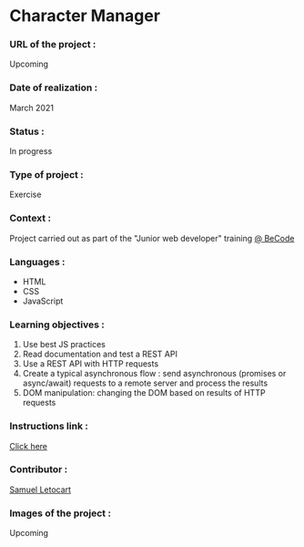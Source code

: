 # Character Manager

### URL of the project :
Upcoming

### Date of realization :
March 2021

### Status :
In progress

### Type of project :
Exercise

### Context :
Project carried out as part of the "Junior web developer" training [@ BeCode](https://becode.org/)

### Languages :
* HTML
* CSS
* JavaScript

### Learning objectives :
1. Use best JS practices
2. Read documentation and test a REST API
3. Use a REST API with HTTP requests
4. Create a typical asynchronous flow : send asynchronous (promises or async/await) requests to a remote server and process the results
5. DOM manipulation: changing the DOM based on results of HTTP requests

### Instructions link :
[Click here](https://github.com/becodeorg/LIE-Jepsen-4.27/tree/master/02-the-hills/01-javascript/02-character-manager)

### Contributor :
[Samuel Letocart](https://github.com/AnonyMouse97)

### Images of the project :
Upcoming
